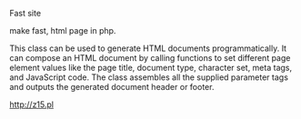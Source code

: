 Fast site

make fast, html page in php.

This class can be used to generate HTML documents programmatically. It can compose an HTML document by calling functions to set different page element values like the page title, document type, character set, meta tags, and JavaScript code. The class assembles all the supplied parameter tags and outputs the generated document header or footer.

http://z15.pl
